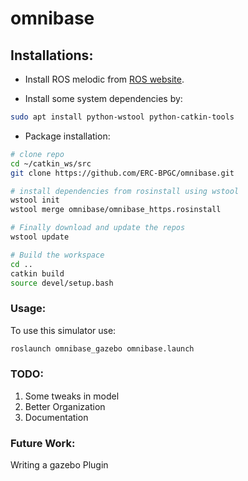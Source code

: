 # omnibase

## Installations:
- Install ROS melodic from [ROS website](https://www.ros.org/install/).

- Install some system dependencies by:
```bash
sudo apt install python-wstool python-catkin-tools
```

- Package installation:
```bash
# clone repo 
cd ~/catkin_ws/src
git clone https://github.com/ERC-BPGC/omnibase.git

# install dependencies from rosinstall using wstool
wstool init
wstool merge omnibase/omnibase_https.rosinstall

# Finally download and update the repos
wstool update

# Build the workspace
cd ..
catkin build
source devel/setup.bash
```

### Usage:

To use this simulator use:
```bash
roslaunch omnibase_gazebo omnibase.launch
```

### TODO:
1) Some tweaks in model
2) Better Organization
3) Documentation

### Future Work:
Writing a gazebo Plugin